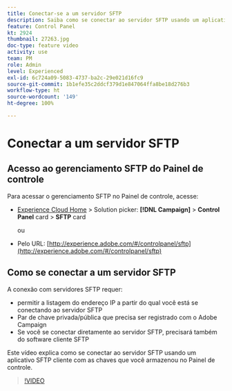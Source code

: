 ```yaml
---
title: Conectar-se a um servidor SFTP
description: Saiba como se conectar ao servidor SFTP usando um aplicativo SFTP cliente com as chaves que você armazenou no Painel de controle.
feature: Control Panel
kt: 2924
thumbnail: 27263.jpg
doc-type: feature video
activity: use
team: PM
role: Admin
level: Experienced
exl-id: 6c724a09-5083-4737-ba2c-29e021d16fc9
source-git-commit: 1b1efe35c2ddcf379d1e847064ffa8be18d276b3
workflow-type: ht
source-wordcount: '149'
ht-degree: 100%

---
```


# Conectar a um servidor SFTP

## Acesso ao gerenciamento SFTP do Painel de controle

Para acessar o gerenciamento SFTP no Painel de controle, acesse:

* [Experience Cloud Home](https://experience.adobe.com/#/home) > Solution picker: **[!DNL Campaign]** > **Control Panel** card > **SFTP** card

   ou
* Pelo URL: [http://experience.adobe.com/#/controlpanel/sftp](http://experience.adobe.com/#/controlpanel/sftp)

## Como se conectar a um servidor SFTP

A conexão com servidores SFTP requer:

* permitir a listagem do endereço IP a partir do qual você está se conectando ao servidor SFTP
* Par de chave privada/pública que precisa ser registrado com o Adobe Campaign
* Se você se conectar diretamente ao servidor SFTP, precisará também do software cliente SFTP

Este vídeo explica como se conectar ao servidor SFTP usando um aplicativo SFTP cliente com as chaves que você armazenou no Painel de controle.

>[!VIDEO](https://video.tv.adobe.com/v/27263?quality=12&learn=0n)
